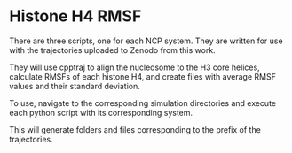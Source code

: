 # Histone H4 RMSF

There are three scripts, one for each NCP system. They are written for use with the trajectories uploaded to Zenodo from this work.

They will use cpptraj to align the nucleosome to the H3 core helices, calculate RMSFs of each histone H4, and create files with average RMSF values and their standard deviation.

To use, navigate to the corresponding simulation directories and execute each python script with its corresponding system.

This will generate folders and files corresponding to the prefix of the trajectories.
